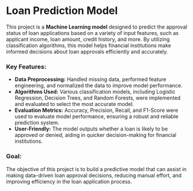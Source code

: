 # Loan Prediction Model

This project is a **Machine Learning model** designed to predict the approval status of loan applications based on a variety of input features, such as applicant income, loan amount, credit history, and more. By utilizing classification algorithms, this model helps financial institutions make informed decisions about loan approvals efficiently and accurately.

### Key Features:
- **Data Preprocessing:** Handled missing data, performed feature engineering, and normalized the data to improve model performance.
- **Algorithms Used:** Various classification models, including Logistic Regression, Decision Trees, and Random Forests, were implemented and evaluated to select the most accurate model.
- **Evaluation Metrics:** Accuracy, Precision, Recall, and F1-Score were used to evaluate model performance, ensuring a robust and reliable prediction system.
- **User-Friendly:** The model outputs whether a loan is likely to be approved or denied, aiding in quicker decision-making for financial institutions.

### Goal:
The objective of this project is to build a predictive model that can assist in making data-driven loan approval decisions, reducing manual effort, and improving efficiency in the loan application process.
